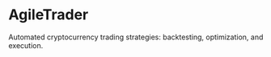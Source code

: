 # AgileTrader
Automated cryptocurrency trading strategies: backtesting, optimization, and execution.
